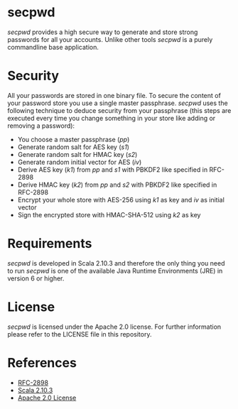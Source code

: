 secpwd
======

_secpwd_ provides a high secure way to generate and store strong passwords for all your accounts. Unlike other tools _secpwd_ is a purely commandline base application.

Security
========

All your passwords are stored in one binary file. To secure the content of your password store you use a single master passphrase. _secpwd_ uses the following technique to deduce security from your passphrase (this steps are executed every time you change something in your store like adding or removing a password):

* You choose a master passphrase (_pp_)
* Generate random salt for AES key (_s1_)
* Generate random salt for HMAC key (_s2_)
* Generate random initial vector for AES (_iv_)
* Derive AES key (_k1_) from _pp_ and _s1_ with PBKDF2 like specified in RFC-2898
* Derive HMAC key (_k2_) from _pp_ and _s2_ with PBKDF2 like specified in RFC-2898
* Encrypt your whole store with AES-256 using _k1_ as key and _iv_ as initial vector
* Sign the encrypted store with HMAC-SHA-512 using _k2_ as key

Requirements
============

_secpwd_ is developed in Scala 2.10.3 and therefore the only thing you need to run _secpwd_ is one of the available Java Runtime Environments (JRE) in version 6 or higher.

License
=======

_secpwd_ is licensed under the Apache 2.0 license. For further information please refer to the LICENSE file in this repository.

References
==========
* [RFC-2898](http://www.ietf.org/rfc/rfc2898.txt)
* [Scala 2.10.3](http://www.scala-lang.org/)
* [Apache 2.0 License](http://www.apache.org/licenses/LICENSE-2.0.html)

